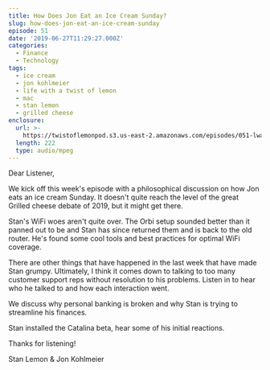 ```yaml
---
title: How Does Jon Eat an Ice Cream Sunday?
slug: how-does-jon-eat-an-ice-cream-sunday
episode: 51
date: '2019-06-27T11:29:27.000Z'
categories:
  - Finance
  - Technology
tags:
  - ice cream
  - jon kohlmeier
  - life with a twist of lemon
  - mac
  - stan lemon
  - grilled cheese
enclosure:
  url: >-
    https://twistoflemonpod.s3.us-east-2.amazonaws.com/episodes/051-lwatol-20190627.mp3
  length: 222
  type: audio/mpeg
---
```


Dear Listener,

We kick off this week's episode with a philosophical discussion on how Jon eats an ice cream Sunday. It doesn't quite reach the level of the great Grilled cheese debate of 2019, but it might get there.

Stan's WiFi woes aren't quite over. The Orbi setup sounded better than it panned out to be and Stan has since returned them and is back to the old router. He's found some cool tools and best practices for optimal WiFi coverage.

There are other things that have happened in the last week that have made Stan grumpy. Ultimately, I think it comes down to talking to too many customer support reps without resolution to his problems. Listen in to hear who he talked to and how each interaction went.

We discuss why personal banking is broken and why Stan is trying to streamline his finances.

Stan installed the Catalina beta, hear some of his initial reactions.

Thanks for listening!

Stan Lemon & Jon Kohlmeier

